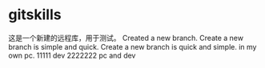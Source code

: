 # gitskills
这是一个新建的远程库，用于测试。
Created a new branch. 
Create a new branch is simple and quick.
Create a new branch is quick and simple. 
in my own pc.
11111
dev
2222222
pc and dev

